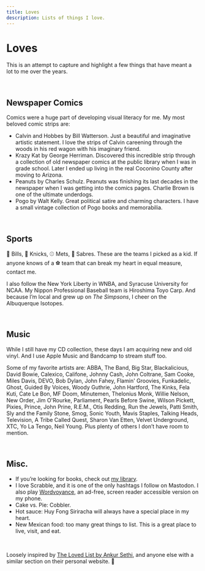 ```yaml
---
title: Loves
description: Lists of things I love.
---
```


# Loves

This is an attempt to capture and highlight a few things that have meant a lot to me over the&nbsp;years.

&nbsp;

## Newspaper Comics

Comics were a huge part of developing visual literacy for me. My most beloved comic strips are:

- Calvin and Hobbes by Bill Watterson. Just a beautiful and imaginative artistic statement. I love the strips of Calvin careening through the woods in his red wagon with his imaginary friend.
- Krazy Kat by George Herriman. Discovered this incredible strip through a collection of old newspaper comics at the public library when I was in grade school. Later I ended up living in the real Coconino County after moving to Arizona.
- Peanuts by Charles Schulz. Peanuts was finishing its last decades in the newspaper when I was getting into the comics pages. Charlie Brown is one of the ultimate underdogs.
- Pogo by Walt Kelly. Great political satire and charming characters. I have a small vintage collection of Pogo books and memorabilia.

&nbsp;

## Sports

🏈 Bills, 🏀 Knicks, ⚾ Mets, 🏒 Sabres. These are the teams I picked as a kid. If anyone knows of a ⚽ team that can break my heart in equal measure, contact me.

I also follow the New York Liberty in WNBA, and Syracuse University for NCAA. My Nippon Professional Baseball team is Hiroshima Toyo Carp. And because I’m local and grew up on _The Simpsons_, I cheer on the Albuquerque Isotopes.

&nbsp;

## Music

While I still have my CD collection, these days I am acquiring new and old vinyl. And I use Apple Music and Bandcamp to stream stuff too.

Some of my favorite artists are:
ABBA, The Band, Big Star, Blackalicious, David Bowie, Calexico, Califone, Johnny Cash, John Coltrane, Sam Cooke, Miles Davis, DEVO, Bob Dylan, John Fahey, Flamin' Groovies, Funkadelic, Ghost, Guided By Voices, Woody Guthrie, John Hartford, The Kinks, Fela Kuti, Cate Le Bon, MF Doom, Minutemen, Thelonius Monk, Willie Nelson, New Order, Jim O'Rourke, Parliament, Pearls Before Swine, Wilson Pickett, Pixies, Prince, John Prine, R.E.M., Otis Redding, Run the Jewels, Patti Smith, Sly and the Family Stone, Smog, Sonic Youth, Mavis Staples, Talking Heads, Television, A Tribe Called Quest, Sharon Van Etten, Velvet Underground, XTC, Yo La Tengo, Neil&nbsp;Young.
Plus plenty of others I don’t have room to mention.

&nbsp;

## Misc.

- If you’re looking for books, check out [my library](/library.html).
- I love Scrabble, and it is one of the only hashtags I follow on Mastodon. I also play [Wordvoyance](http://www.themisgames.com/wordvoyance/), an ad-free, screen reader accessible version on my phone.
- Cake vs. Pie: Cobbler.
- Hot sauce: Huy Fong Siriracha will always have a special place in my heart.
- New Mexican food: too many great things to list. This is a great place to live, visit, and eat.

&nbsp;

Loosely inspired by [The Loved List by Ankur Sethi](https://ankursethi.in/the-loved-list/), and anyone else with a similar section on their personal website. 💛
